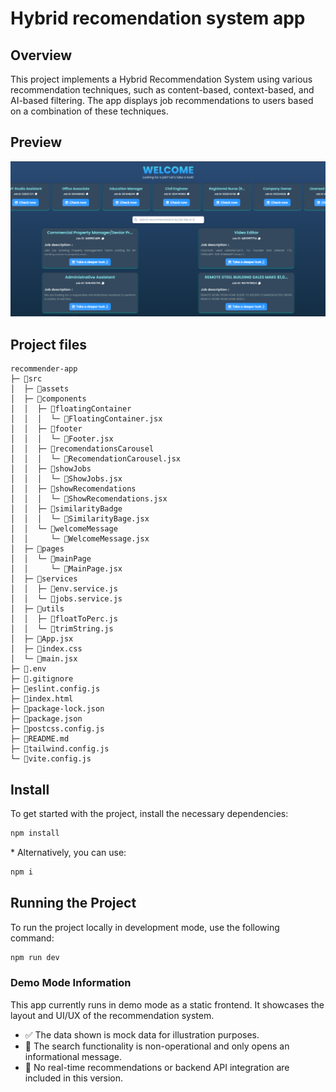 # Hybrid recomendation system app 

## Overview
This project implements a Hybrid Recommendation System using various recommendation techniques, such as content-based, context-based, and AI-based filtering. The app displays job recommendations to users based on a combination of these techniques.

## Preview
![App Preview](src/assets/preview.png)

## Project files

```
recommender-app
├─ 📁src
│  ├─ 📁assets
│  ├─ 📁components
│  │  ├─ 📁floatingContainer
│  │  │  └─ 📄FloatingContainer.jsx
│  │  ├─ 📁footer
│  │  │  └─ 📄Footer.jsx
│  │  ├─ 📁recomendationsCarousel
│  │  │  └─ 📄RecomendationCarousel.jsx
│  │  ├─ 📁showJobs
│  │  │  └─ 📄ShowJobs.jsx
│  │  ├─ 📁showRecomendations
│  │  │  └─ 📄ShowRecomendations.jsx
│  │  ├─ 📁similarityBadge
│  │  │  └─ 📄SimilarityBage.jsx
│  │  └─ 📁welcomeMessage
│  │     └─ 📄WelcomeMessage.jsx
│  ├─ 📁pages
│  │  └─ 📁mainPage
│  │     └─ 📄MainPage.jsx
│  ├─ 📁services
│  │  ├─ 📄env.service.js
│  │  └─ 📄jobs.service.js
│  ├─ 📁utils
│  │  ├─ 📄floatToPerc.js
│  │  └─ 📄trimString.js
│  ├─ 📄App.jsx
│  ├─ 📄index.css
│  └─ 📄main.jsx
├─ 📄.env
├─ 📄.gitignore
├─ 📄eslint.config.js
├─ 📄index.html
├─ 📄package-lock.json
├─ 📄package.json
├─ 📄postcss.config.js
├─ 📄README.md
├─ 📄tailwind.config.js
└─ 📄vite.config.js
```

## Install

To get started with the project, install the necessary dependencies:
~~~ bash
npm install
~~~
\* Alternatively, you can use:
~~~ bash
npm i
~~~

## Running the Project
To run the project locally in development mode, use the following command:
~~~ bash
npm run dev
~~~

### Demo Mode Information
This app currently runs in demo mode as a static frontend. It showcases the layout and UI/UX of the recommendation system.
* ✅ The data shown is mock data for illustration purposes.
* 🚫 The search functionality is non-operational and only opens an informational message.
* 📝 No real-time recommendations or backend API integration are included in this version.
